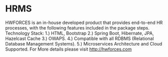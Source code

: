 # HRMS
HWFORCES is an in-house developed product that provides end-to-end HR processes, with the following features included in the package steps.
Technology Stack:
1.) HTML, Bootstrap
2.) Spring Boot, Hibernate, JPA, Hazelcast Cache
3.) OWAPS.
4.) Compatible with all RDBMS (Relational Database Management Systems).
5.) Microservices Architecture and Cloud Supported.
For More details please visit http://hwforces.com 
